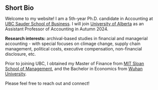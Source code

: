 
<h2 id="bio" style="margin: 2px 0px 0px;">  
<br> Short Bio   </h2>

Welcome to my website! I am a 5th-year Ph.D. candidate in Accounting at <a href="https://www.sauder.ubc.ca/">UBC Sauder School of Business</a>. I will join <a href="https://www.ualberta.ca/business/index.html/">University of Alberta</a> as an Assistant Professor of Accounting in Autumn 2024.
 
<strong>Research interests:</strong> archival-based studies in financial and managerial accounting - with special focuses on climage change, supply chain management, political costs, executive compensation, non-financial disclosure, etc. 

Prior to joining UBC, I obtained my Master of Finance from <a href="https://mitsloan.mit.edu/">MIT Sloan School of Management</a>, and the Bachelor in Economics from <a href="https://en.whu.edu.cn/">Wuhan University</a>. 

Please feel free to reach out and connect!
